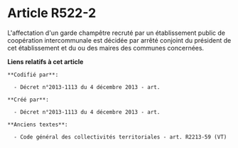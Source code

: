 # Article R522-2

L'affectation d'un garde champêtre recruté par un établissement public de coopération intercommunale est décidée par arrêté
conjoint du président de cet établissement et du ou des maires des communes concernées.

**Liens relatifs à cet article**

	**Codifié par**:

	  - Décret n°2013-1113 du 4 décembre 2013 - art.

	**Créé par**:

	  - Décret n°2013-1113 du 4 décembre 2013 - art.

	**Anciens textes**:

	  - Code général des collectivités territoriales - art. R2213-59 (VT)
